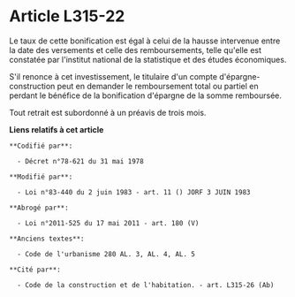# Article L315-22

Le taux de cette bonification est égal à celui de la hausse intervenue entre la date des versements et celle des
remboursements, telle qu'elle est constatée par l'institut national de la statistique et des études économiques.

S'il renonce à cet investissement, le titulaire d'un compte d'épargne-construction peut en demander le remboursement total ou
partiel en perdant le bénéfice de la bonification d'épargne de la somme remboursée.

Tout retrait est subordonné à un préavis de trois mois.

**Liens relatifs à cet article**

	**Codifié par**:

	  - Décret n°78-621 du 31 mai 1978

	**Modifié par**:

	  - Loi n°83-440 du 2 juin 1983 - art. 11 () JORF 3 JUIN 1983

	**Abrogé par**:

	  - Loi n°2011-525 du 17 mai 2011 - art. 180 (V)

	**Anciens textes**:

	  - Code de l'urbanisme 280 AL. 3, AL. 4, AL. 5

	**Cité par**:

	  - Code de la construction et de l'habitation. - art. L315-26 (Ab)
